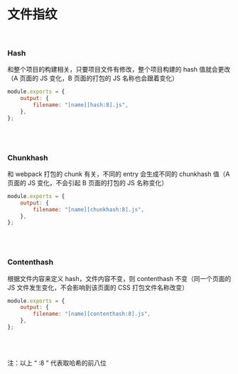 # 文件指纹

</br>

### Hash

和整个项目的构建相关，只要项目文件有修改，整个项目构建的 hash 值就会更改（A 页面的 JS 变化，B 页面的打包的 JS 名称也会跟着变化）

```javascript
module.exports = {
    output: {
        filename: "[name][hash:8].js",
    },
};
```

</br>
</br>

### Chunkhash

和 webpack 打包的 chunk 有关，不同的 entry 会生成不同的 chunkhash 值（A 页面的 JS 变化，不会引起 B 页面的打包的 JS 名称变化）

```javascript
module.exports = {
    output: {
        filename: "[name][chunkhash:8].js",
    },
};
```

</br>
</br>

### Contenthash

根据文件内容来定义 hash，文件内容不变，则 contenthash 不变（同一个页面的 JS 文件发生变化，不会影响到该页面的 CSS 打包文件名称改变）

```javascript
module.exports = {
    output: {
        filename: "[name][contenthash:8].js",
    },
};
```

</br>
</br>

注：以上 “ :8 ” 代表取哈希的前八位
